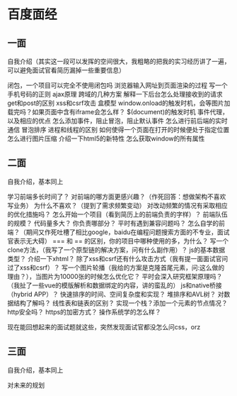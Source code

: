 # 百度面经

## 一面
自我介绍（其实这一段可以发挥的空间很大，我粗略的把我的实习经历讲了一遍，可以避免面试官看简历漏掉一些重要信息）

闭包，一个项目可以完全不使用闭包吗
浏览器输入网址到页面渲染的过程
写一个手机号码的正则
ajax原理
跨域的几种方案
解释一下后台怎么处理接收到的请求
get和post的区别
xss和csrf攻击
盒模型
window.onload的触发时机，会等图片加载完吗？如果页面中含有iframe会怎么样？
$(document)的触发时机
事件代理，以及相应的优点
怎么添加事件，阻止冒泡，阻止默认事件
怎么进行前后端的实时通信
冒泡排序
进程和线程的区别
如何使得一个页面在打开的时候便处于指定位置
怎么进行图片压缩
介绍一下html5的新特性
怎么获取window的所有属性



## 二面

自我介绍，基本同上

学习前端多长时间了？
对前端的哪方面更感兴趣？（作死回答：想做架构不喜欢写业务）
为什么不喜欢？（提到了需求频繁变动）
对改动频繁的情况有采取相应的优化措施吗？
怎么开始一个项目（看到简历上的前端负责的字样）？
前端队伍的规模？
代码量多大？
你负责哪部分？
平时有遇到兼容问题吗？
怎么自学的前端？（期间又作死吐槽了相比google，baidu在编程问题搜索方面的不专业，面试官表示无大碍）
=== 和 == 的区别，你的项目中哪种使用的多，为什么？
写一个clone方法，（我写了一个原型链的解决方案，问有什么副作用）？
js的基本数据类型？
介绍一下xhtml？
除了xss和csrf还有什么攻击方式（我有提一面面试官问过了xss和csrf）？
写一个图片轮播（我给的方案是克隆首尾元素，问:这么做的理由？），当图片为10000张的时候怎么优化它？
平时会深入研究框架原理吗？（我扯了一些vue的模版解析和数据绑定的内容，讲的蛮乱的）
js和native桥接（hybrid APP）？
快速排序的时间、空间复杂度和实现？
堆排序和AVL树？
对数据结构了解吗？
线性表和链表的区别？
实现一个栈？添加一个元素的节点情况？
http安全吗？
https的加密方式？
操作系统学的怎么样？


现在能回想起来的面试题就这些，突然发现面试官都没怎么问css，orz
## 三面

自我介绍，基本同上


对未来的规划
